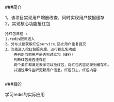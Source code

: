 ###简介  

1。该项目实现用户增删改查，同时实现用户数据缓存  
2。实现核心功能抢红包   

```
抢红包流程 : 
1.redis限流进入
2。分布式锁获取红包service,防止用户重复提交
3。当能进入抢红包服务后，进行抢红包功能  
    先判断当前用户是否抢过红包（缓存） 
    判断红包是否还存在
    两个条件都满足表示可以抢红包，将红包内容记录到缓存中。 
    并通过事件监听更新用户信息，红包日志，红包内容
    
```  


###目的 


学习redis的实际应用